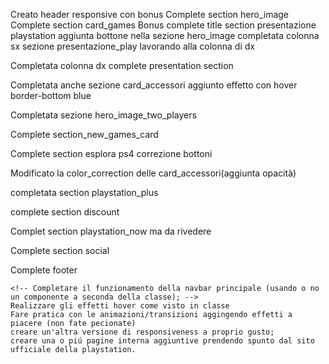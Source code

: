 Creato header responsive
con bonus
Complete section hero_image
Complete section card_games
Bonus
complete title section presentazione playstation
aggiunta bottone nella sezione hero_image
completata colonna sx sezione presentazione_play
lavorando alla colonna di dx

Completata colonna dx
complete presentation section

Completata anche sezione card_accessori aggiunto effetto con hover border-bottom blue

Completata sezione hero_image_two_players 


Complete section_new_games_card

Complete section esplora ps4 
correzione bottoni

Modificato la color_correction delle card_accessori(aggiunta opacità)


completata section playstation_plus 

complete section discount

Complet section playstation_now ma da rivedere

Complete section social




Complete footer









    <!-- Completare il funzionamento della navbar principale (usando o no un componente a seconda della classe); -->
    Realizzare gli effetti hover come visto in classe
    Fare pratica con le animazioni/transizioni aggingendo effetti a piacere (non fate pecionate)
    creare un'altra versione di responsiveness a proprio gusto;
    creare una o piú pagine interna aggiuntive prendendo spunto dal sito ufficiale della playstation.